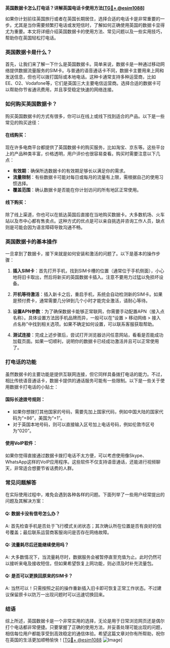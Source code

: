 **英国数据卡怎么打电话？详解英国电话卡使用方法[[TG💪+ @esim1088](https://t.me/s/esim1088)]**

如果你计划前往英国旅行或者在英国长期居住，选择合适的电话卡是非常重要的一步。尤其是当你需要频繁打电话或发短信时，了解如何正确使用英国的数据卡显得尤为重要。本文将详细介绍英国数据卡的使用方法、常见问题以及一些实用技巧，帮助你在英国轻松打电话。

### 英国数据卡是什么？

首先，让我们来了解一下什么是英国数据卡。简单来说，数据卡是一种通过移动网络提供数据流量服务的SIM卡。与普通的语音通话卡不同，数据卡主要用来上网和发送信息，但也可以拨打国际或本地电话。这种卡通常支持多种运营商，比如EE、O2、Vodafone等，它们是英国三大主要电信运营商。选择合适的数据卡可以帮助你节省通讯费用，并且享受稳定快速的网络连接。

### 如何购买英国数据卡？

购买英国数据卡的方式有很多，你可以在线上或线下找到适合的产品。以下是一些常见的购买途径：

#### 在线购买：
现在许多电商平台都提供了英国数据卡的购买服务，比如淘宝、京东等。这些平台上的产品种类丰富，价格透明，用户评价也很容易查看。购买时需要注意以下几点：
- **有效期**：确保所选数据卡的有效期足够长以满足你的需求。
- **流量限制**：有些数据卡可能对每日或每月的流量有上限，需根据自己的使用习惯选择。
- **覆盖范围**：确认数据卡是否能在你计划访问的所有地区正常使用。

#### 线下购买：
除了线上渠道，你也可以在抵达英国后直接在当地购买数据卡。大多数机场、火车站以及市中心都有售卖点。这种方式的优点是可以亲自挑选并咨询工作人员，缺点则是可能会因为语言障碍导致沟通不畅。

### 英国数据卡的基本操作

一旦拿到了数据卡，接下来就是如何安装和激活的问题了。以下是基本的操作步骤：

1. **插入SIM卡**：首先打开手机，找到SIM卡槽的位置（通常位于手机侧面），小心地将旧卡取出，然后将新买的英国数据卡插入。注意不要用力过猛以免损坏设备。

2. **开机等待激活**：插入新卡之后，重启手机，系统会自动检测新的SIM卡。如果是预付费卡，通常需要几分钟到几个小时才能完全激活，请耐心等待。

3. **设置APN参数**：为了确保数据卡能够正常联网，你需要手动配置APN（接入点名称）。具体设置方法因手机品牌而异，一般可以在“设置 > 移动网络 > 接入点名称”中找到相关选项。如果不确定如何设置，可以联系客服获取帮助。

4. **测试连接**：完成上述步骤后，尝试打开浏览器访问任意网站，看看是否能成功加载页面。如果一切顺利，说明你的数据卡已经成功激活并且可以正常使用了。

### 打电话的功能

虽然数据卡的主要功能是提供互联网连接，但它同样具备拨打电话的能力。不过，相比传统语音通话卡，数据卡提供的通话服务可能有一些限制。以下是一些关于使用数据卡打电话的小贴士：

#### 国际长途拨号规则：
- 如果你想拨打其他国家的号码，需要先加上国家代码，例如中国大陆的国家代码为“+86”，美国为“+1”。
- 对于英国本地号码，则可以直接输入区号加上电话号码，例如伦敦市区号为“020”。

#### 使用VoIP软件：
如果你觉得直接通过数据卡拨打电话不太方便，可以考虑使用像Skype、WhatsApp这样的VoIP应用程序。这些软件不仅支持语音通话，还能进行视频聊天，非常适合想要节省话费的人群。

### 常见问题解答

在实际使用过程中，难免会遇到各种各样的问题。下面列举了一些用户经常提出的问题及其解决方案：

#### Q: 数据卡没有信号怎么办？
A: 首先检查手机是否处于飞行模式关闭状态；其次确认所在位置是否有良好的信号覆盖；最后联系运营商客服询问是否存在网络故障。

#### Q: 流量耗尽后还能继续使用吗？
A: 大多数情况下，当流量耗尽时，数据服务会被暂停直至充值为止。此时仍然可以接听来电及接收短信，但如果希望恢复上网功能，则必须及时补充流量包。

#### Q: 是否可以更换回原来的SIM卡？
A: 当然可以！只需按照之前的操作重新插入旧卡即可恢复正常工作状态。不过建议保留原卡以防万一出现问题时可以迅速切换回来。

### 结语

综上所述，英国数据卡是一个非常实用的选择，无论是用于日常浏览网页还是偶尔打个电话都非常便捷。只要掌握了正确的使用方法，并妥善处理可能出现的问题，相信每位用户都能享受到高效稳定的通信体验。希望这篇文章对你有所帮助，祝你在英国的生活更加顺畅愉快！[[TG💪+ @esim1088](https://t.me/s/esim1088) ![Image](https://i.postimg.cc/4NQfJmqS/Snipaste-2025-05-13-00-14-12.png)]